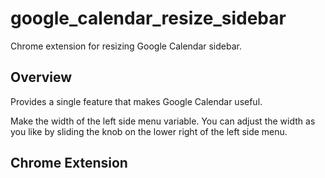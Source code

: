 # google_calendar_resize_sidebar
Chrome extension for resizing Google Calendar sidebar.

## Overview
Provides a single feature that makes Google Calendar useful.

Make the width of the left side menu variable.
You can adjust the width as you like by sliding the knob on the lower right of the left side menu.

## Chrome Extension
